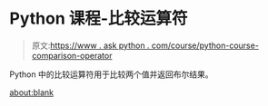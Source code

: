 # Python 课程-比较运算符

> 原文:[https://www . ask python . com/course/python-course-comparison-operator](https://www.askpython.com/course/python-course-comparison-operator)

Python 中的比较运算符用于比较两个值并返回布尔结果。

<about:blank>